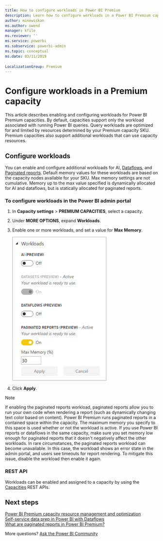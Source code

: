```yaml
---
title: How to configure workloads in Power BI Premium
description: Learn how to configure workloads in a Power BI Premium capacity.
author: minewiskan
ms.author: owend
manager: kfile
ms.reviewer: ''
ms.service: powerbi
ms.subservice: powerbi-admin
ms.topic: conceptual
ms.date: 03/11/2019

LocalizationGroup: Premium
---
```


# Configure workloads in a Premium capacity

This article describes enabling and configuring workloads for Power BI Premium capacities. By default, capacities support only the workload associated with running Power BI queries. Query workloads are optimized for and limited by resources determined by your Premium capacity SKU. Premium capacities also support additional workloads that can use capacity resources.

## Configure workloads

You can enable and configure additional workloads for AI, [Dataflows](service-dataflows-overview.md#dataflow-capabilities-on-power-bi-premium), and [Paginated reports](paginated-reports-save-to-power-bi-service.md). Default memory values for these workloads are based on the capacity nodes available for your SKU. Max memory settings are not cumulative. Memory up to the max value specified is dynamically allocated for AI and dataflows, but is statically allocated for paginated reports. 

### To configure workloads in the Power BI admin portal

1. In **Capacity settings** > **PREMIUM CAPACITIES**, select a capacity.

1. Under **MORE OPTIONS**, expand **Workloads**.

1. Enable one or more workloads, and set a value for **Max Memory**.   

    
    ![Enable workloads](media/service-admin-premium-workloads/admin-portal-workloads.png)

1. Click **Apply**.

> [!NOTE]
> If enabling the paginated reports workload, paginated reports allow you to run your own code when rendering a report (such as dynamically changing text color based on content). Power BI Premium runs paginated reports in a contained space within the capacity. The maximum memory you specify to this space is used whether or not the workload is active. If you use Power BI reports or dataflows in the same capacity, make sure you set memory low enough for paginated reports that it doesn't negatively affect the other workloads. In rare circumstances, the paginated reports workload can become unavailable. In this case, the workload shows an error state in the admin portal, and users see timeouts for report rendering. To mitigate this issue, disable the workload then enable it again.


### REST API

Workloads can be enabled and assigned to a capacity by using the [Capacities](https://docs.microsoft.com/rest/api/power-bi/capacities) REST APIs.


## Next steps

[Power BI Premium capacity resource management and optimization](service-premium-understand-how-it-works.md)   
[Self-service data prep in Power BI with Dataflows](service-dataflows-overview.md)   
[What are paginated reports in Power BI Premium?](paginated-reports-report-builder-power-bi.md)   

More questions? [Ask the Power BI Community](http://community.powerbi.com/)